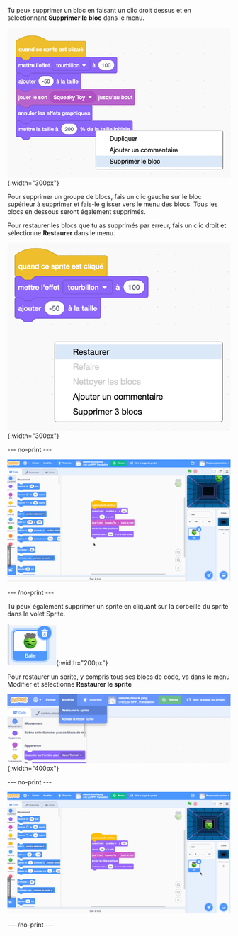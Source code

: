Tu peux supprimer un bloc en faisant un clic droit dessus et en sélectionnant **Supprimer le bloc** dans le menu.

![Un script de blocs avec un menu contextuel à partir du bloc du bas. La dernière option « Supprimer le bloc » est mise en surbrillance.](images/delete-block.png){:width="300px"}

Pour supprimer un groupe de blocs, fais un clic gauche sur le bloc supérieur à supprimer et fais-le glisser vers le menu des blocs. Tous les blocs en dessous seront également supprimés.

Pour restaurer les blocs que tu as supprimés par erreur, fais un clic droit et sélectionne **Restaurer** dans le menu.

![La zone Code avec menu contextuel de clic droit s'affichant dans un endroit vide à l'écart des blocs de code. La première option « Restaurer » est mise en surbrillance.](images/undo-delete-code.png){:width="300px"}

--- no-print ---

![Un gif animé montrant l'utilisateur faisant glisser les 3 derniers blocs d'un script de la zone Code vers le menu Blocs. Les blocs disparaissent alors du script. L'utilisateur clique ensuite avec le bouton droit de la souris dans un espace vide de la zone Code et sélectionne l'option supérieure « Restaurer » dans le menu contextuel. Les blocs réapparaissent.](images/undo-delete-code.gif)

--- /no-print ---

Tu peux également supprimer un sprite en cliquant sur la corbeille du sprite dans le volet Sprite.

![Une icône de sprite dans la liste Sprite. Elle est surlignée en bleu pour montrer qu'elle a été sélectionnée et il y a une icône de corbeille dans le coin supérieur droit.](images/delete-sprite.png){:width="200px"}

Pour restaurer un sprite, y compris tous ses blocs de code, va dans le menu Modifier et sélectionne **Restaurer le sprite**

![Le menu « Modifier » en-haut de l'éditeur Scratch avec le première option « Restaurer le sprite » en surbrillance.](images/restore-sprite.png){:width="400px"}

--- no-print ---

![Un gif animé montrant l'utilisateur en train de supprimer un sprite de la liste Sprite en cliquant sur l'icône de la corbeille. L'utilisateur se rend ensuite au menu du haut et sélectionne « Modifier » puis « Restaurer le sprite » et le sprite revient avec les blocs de code associés au sprite au moment de la suppression.](images/restore-sprite.gif)

--- /no-print ---
